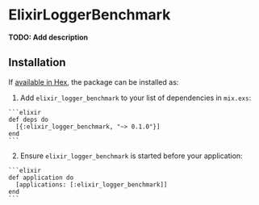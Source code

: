 # ElixirLoggerBenchmark

**TODO: Add description**

## Installation

If [available in Hex](https://hex.pm/docs/publish), the package can be installed as:

  1. Add `elixir_logger_benchmark` to your list of dependencies in `mix.exs`:

    ```elixir
    def deps do
      [{:elixir_logger_benchmark, "~> 0.1.0"}]
    end
    ```

  2. Ensure `elixir_logger_benchmark` is started before your application:

    ```elixir
    def application do
      [applications: [:elixir_logger_benchmark]]
    end
    ```

